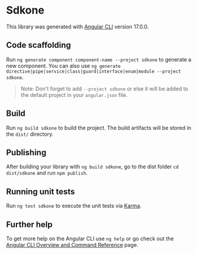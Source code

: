 # Sdkone

This library was generated with [Angular CLI](https://github.com/angular/angular-cli) version 17.0.0.

## Code scaffolding

Run `ng generate component component-name --project sdkone` to generate a new component. You can also use `ng generate directive|pipe|service|class|guard|interface|enum|module --project sdkone`.
> Note: Don't forget to add `--project sdkone` or else it will be added to the default project in your `angular.json` file. 

## Build

Run `ng build sdkone` to build the project. The build artifacts will be stored in the `dist/` directory.

## Publishing

After building your library with `ng build sdkone`, go to the dist folder `cd dist/sdkone` and run `npm publish`.

## Running unit tests

Run `ng test sdkone` to execute the unit tests via [Karma](https://karma-runner.github.io).

## Further help

To get more help on the Angular CLI use `ng help` or go check out the [Angular CLI Overview and Command Reference](https://angular.io/cli) page.
